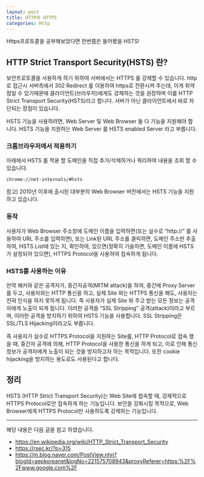 ```yaml
---
layout: post
title: HTTP와 HTTPS
categories: Http
---
```


Https프로토콜을 공부해보았다면 한번쯤은 들어봤을 HSTS!

## HTTP Strict Transport Security(HSTS) 란?

보안프로토콜을 사용하게 하기 위하여 서버에서는 HTTPS 를 강제할 수 있습니다. http로 접근시 서버측에서 302 Redirect 를 이용하여 https로 전환시켜 주는데, 이게 취약점일 수 있기때문에 클라이언트(브라우저)에게도 강제하는 것을 권장하며 이를 HTTP Strict Transport Security(HSTS)라고 합니다. 서버가 아닌 클라이언트에서 바로 차단되는 장점이 있습니다.

HSTS 기능을 사용하려면, Web Server 및 Web Browser 둘 다 기능을 지원해야 합니다. HSTS 기능을 지원하는 Web Server 를 HSTS enabled Server 라고 부릅니다.

### 크롬브라우저에서 적용하기

아래에서 HSTS 를 적용 할 도메인을 직접 추가/삭제하거나 쿼리하여 내용을 조회 할 수 있습니다.

```
chrome://net-internals/#hsts
```

참고) 2010년 이후에 출시된 대부분의 Web Browser 버전에서는 HSTS 기능을 지원하고 있습니다.

### 동작

사용자가 Web Browser 주소창에 도메인 이름을 입력하면(또는 실수로 “http://” 를 사용하여 URL 주소를 입력하면), 또는 Link된 URL 주소를 클릭하면, 도메인 주소만 추출하여, HSTS List에 있는 지, 확인하여, 있으면(정확히 기술하면, 도메인 이름에 HSTS가 설정되어 있으면), HTTPS Protocol을 사용하여 접속하게 됩니다.

### HSTS를 사용하는 이유

만약 해커와 같은 공격자가, 중간자공격(MITM attack)을 하여, 중간에 Proxy Server를 두고, 사용자와는 HTTP 통신을 하고, 실제 Site 와는 HTTPS 통신을 해도, 사용자는 전혀 인식을 하지 못하게 됩니다. 즉 사용자가 실제 Site 와 주고 받는 모든 정보는 공격자에게 노출이 되게 됩니다. 이러한 공격을 “SSL Stripping” 공격(attack)이라고 부르며, 이러한 공격을 방지하기 위하여 HSTS 기능을 사용합니다. SSL Stripping은 SSL/TLS Hijacking이라고도 부릅니다.

즉 사용자가 실수로 HTTPS Protocol을 지원하는 Site를, HTTP Protocol로 접속 했을 때, 중간자 공격에 의해, HTTP Protocol을 사용한 통신을 하게 되고, 이로 인해 통신 정보가 공격자에게 노출이 되는 것을 방지하고자 하는 목적입니다. 또한 cookie hijacking을 방지하는 용도로도 사용된다고 합니다.

## 정리

HSTS (HTTP Strict Transport Security)는 Web Site에 접속할 때, 강제적으로 HTTPS Protocol로만 접속하게 하는 기능입니다. 보안을 강화시킬 목적으로, Web Browser에게 HTTPS Protocol만 사용하도록 강제하는 기능입니다.

---

해당 내용은 다음 글을 참고 하였습니다.

- https://en.wikipedia.org/wiki/HTTP_Strict_Transport_Security
- https://rsec.kr/?p=315
- https://m.blog.naver.com/PostView.nhn?blogId=aepkoreanet&logNo=221575708943&proxyReferer=https:%2F%2Fwww.google.com%2F
